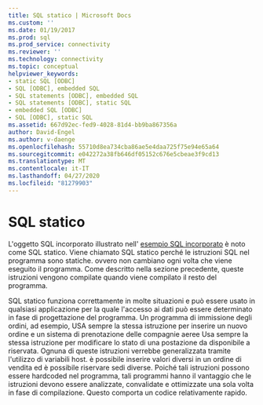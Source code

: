 ```yaml
---
title: SQL statico | Microsoft Docs
ms.custom: ''
ms.date: 01/19/2017
ms.prod: sql
ms.prod_service: connectivity
ms.reviewer: ''
ms.technology: connectivity
ms.topic: conceptual
helpviewer_keywords:
- static SQL [ODBC]
- SQL [ODBC], embedded SQL
- SQL statements [ODBC], embedded SQL
- SQL statements [ODBC], static SQL
- embedded SQL [ODBC]
- SQL [ODBC], static SQL
ms.assetid: 667d92ec-fed9-4028-81d4-bb9ba867356a
author: David-Engel
ms.author: v-daenge
ms.openlocfilehash: 55710d8ea734cba86ae5e4daa725f75e94e65a64
ms.sourcegitcommit: e042272a38fb646df05152c676e5cbeae3f9cd13
ms.translationtype: MT
ms.contentlocale: it-IT
ms.lasthandoff: 04/27/2020
ms.locfileid: "81279903"
---
```

# <a name="static-sql"></a>SQL statico
L'oggetto SQL incorporato illustrato nell' [esempio SQL incorporato](../../odbc/reference/embedded-sql-example.md) è noto come SQL statico. Viene chiamato SQL statico perché le istruzioni SQL nel programma sono statiche. ovvero non cambiano ogni volta che viene eseguito il programma. Come descritto nella sezione precedente, queste istruzioni vengono compilate quando viene compilato il resto del programma.  
  
 SQL statico funziona correttamente in molte situazioni e può essere usato in qualsiasi applicazione per la quale l'accesso ai dati può essere determinato in fase di progettazione del programma. Un programma di immissione degli ordini, ad esempio, USA sempre la stessa istruzione per inserire un nuovo ordine e un sistema di prenotazione delle compagnie aeree Usa sempre la stessa istruzione per modificare lo stato di una postazione da disponibile a riservata. Ognuna di queste istruzioni verrebbe generalizzata tramite l'utilizzo di variabili host. è possibile inserire valori diversi in un ordine di vendita ed è possibile riservare sedi diverse. Poiché tali istruzioni possono essere hardcoded nel programma, tali programmi hanno il vantaggio che le istruzioni devono essere analizzate, convalidate e ottimizzate una sola volta in fase di compilazione. Questo comporta un codice relativamente rapido.
